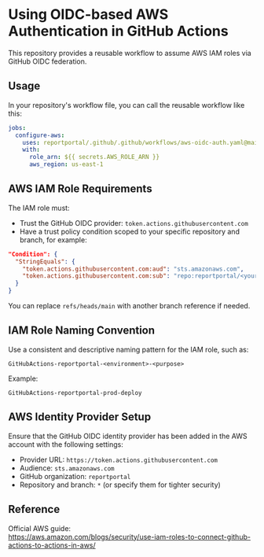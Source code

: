 # Using OIDC-based AWS Authentication in GitHub Actions

This repository provides a reusable workflow to assume AWS IAM roles via GitHub OIDC federation.

## Usage

In your repository's workflow file, you can call the reusable workflow like this:

```yaml
jobs:
  configure-aws:
    uses: reportportal/.github/.github/workflows/aws-oidc-auth.yaml@main
    with:
      role_arn: ${{ secrets.AWS_ROLE_ARN }}
      aws_region: us-east-1
```

## AWS IAM Role Requirements

The IAM role must:

- Trust the GitHub OIDC provider: `token.actions.githubusercontent.com`
- Have a trust policy condition scoped to your specific repository and branch, for example:

```json
"Condition": {
  "StringEquals": {
    "token.actions.githubusercontent.com:aud": "sts.amazonaws.com",
    "token.actions.githubusercontent.com:sub": "repo:reportportal/<your-repo>:ref:refs/heads/main"
  }
}
```

You can replace `refs/heads/main` with another branch reference if needed.

## IAM Role Naming Convention

Use a consistent and descriptive naming pattern for the IAM role, such as:

```
GitHubActions-reportportal-<environment>-<purpose>
```

Example:
```
GitHubActions-reportportal-prod-deploy
```

## AWS Identity Provider Setup

Ensure that the GitHub OIDC identity provider has been added in the AWS account with the following settings:

- Provider URL: `https://token.actions.githubusercontent.com`
- Audience: `sts.amazonaws.com`
- GitHub organization: `reportportal`
- Repository and branch: `*` (or specify them for tighter security)

## Reference

Official AWS guide:  
https://aws.amazon.com/blogs/security/use-iam-roles-to-connect-github-actions-to-actions-in-aws/